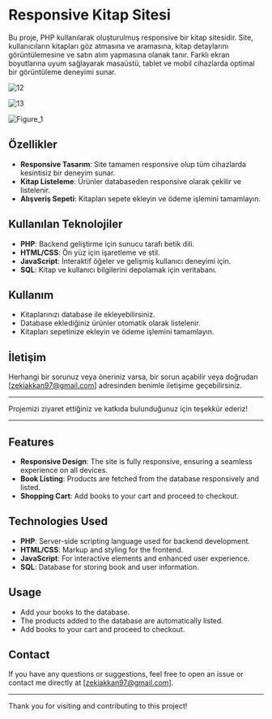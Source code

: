 # Responsive Kitap Sitesi

Bu proje, PHP kullanılarak oluşturulmuş responsive bir kitap sitesidir. Site, kullanıcıların kitapları göz atmasına ve aramasına, kitap detaylarını görüntülemesine ve satın alım yapmasına olanak tanır. Farklı ekran boyutlarına uyum sağlayarak masaüstü, tablet ve mobil cihazlarda optimal bir görüntüleme deneyimi sunar.

![12](https://github.com/ZekiAkkan/E-Kitapcim/assets/88339263/ca10cc0a-9059-409f-8f30-c4ca476f8174)

![13](https://github.com/ZekiAkkan/E-Kitapcim/assets/88339263/69b2bbbe-c043-40ea-9a51-a0554c3ae9e8)

![Figure_1](https://github.com/user-attachments/assets/c4feee6c-96d9-467a-9b0c-309e78476228)


## Özellikler

- **Responsive Tasarım**: Site tamamen responsive olup tüm cihazlarda kesintisiz bir deneyim sunar.
- **Kitap Listeleme**: Ürünler databaseden responsive olarak çekilir ve listelenir.
- **Alışveriş Sepeti**: Kitapları sepete ekleyin ve ödeme işlemini tamamlayın.

## Kullanılan Teknolojiler

- **PHP**: Backend geliştirme için sunucu tarafı betik dili.
- **HTML/CSS**: Ön yüz için işaretleme ve stil.
- **JavaScript**: İnteraktif öğeler ve gelişmiş kullanıcı deneyimi için.
- **SQL**: Kitap ve kullanıcı bilgilerini depolamak için veritabanı.

## Kullanım

- Kitaplarınızı database ile ekleyebilirsiniz.
- Database eklediğiniz ürünler otomatik olarak listelenir.
- Kitapları sepetinize ekleyin ve ödeme işlemini tamamlayın.


## İletişim

Herhangi bir sorunuz veya öneriniz varsa, bir sorun açabilir veya doğrudan [zekiakkan97@gmail.com] adresinden benimle iletişime geçebilirsiniz.

---

Projemizi ziyaret ettiğiniz ve katkıda bulunduğunuz için teşekkür ederiz!

------------------------------------------------------------------------------
## Features

- **Responsive Design**: The site is fully responsive, ensuring a seamless experience on all devices.
- **Book Listing**: Products are fetched from the database responsively and listed.
- **Shopping Cart**: Add books to your cart and proceed to checkout.

## Technologies Used

- **PHP**: Server-side scripting language used for backend development.
- **HTML/CSS**: Markup and styling for the frontend.
- **JavaScript**: For interactive elements and enhanced user experience.
- **SQL**: Database for storing book and user information.

## Usage

- Add your books to the database.
- The products added to the database are automatically listed.
- Add books to your cart and proceed to checkout.

## Contact

If you have any questions or suggestions, feel free to open an issue or contact me directly at [zekiakkan97@gmail.com].

---

Thank you for visiting and contributing to this project!
